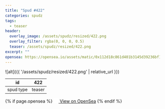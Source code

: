 ```yaml
---
title: "Spud #422"
categories: spudz
tags:
  - teaser
header:
  overlay_image: /assets/spudz/resized/422.png
  overlay_filter: rgba(0, 0, 0, 0.5)
  teaser: /assets/spudz/resized/422.png
excerpt: ""
opensea: https://opensea.io/assets/matic/0x112d18c861d401b3145d39236bf149f01e18beed/422
---
```

![alt]({{ '/assets/spudz/resized/422.png' | relative_url }})

| id | 422 |
|-|-|
| spud type | teaser |

{% if page.opensea %}
<a href="{{page.opensea}}" class="btn btn--info" onclick="window.open(this.href, '_blank'); return false;"><img src="/assets/images/opensea.svg" width="16px"><span>  View on OpenSea</span></a>
{% endif %}
